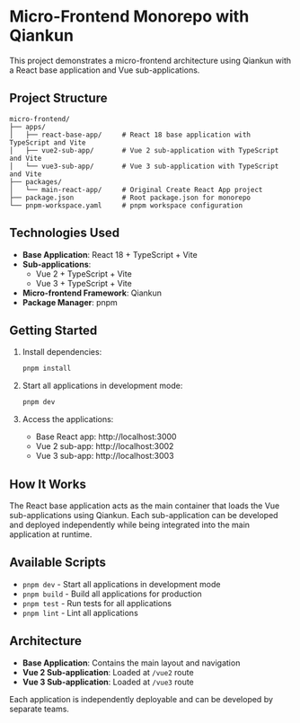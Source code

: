 # Micro-Frontend Monorepo with Qiankun

This project demonstrates a micro-frontend architecture using Qiankun with a React base application and Vue sub-applications.

## Project Structure

```
micro-frontend/
├── apps/
│   ├── react-base-app/     # React 18 base application with TypeScript and Vite
│   ├── vue2-sub-app/       # Vue 2 sub-application with TypeScript and Vite
│   └── vue3-sub-app/       # Vue 3 sub-application with TypeScript and Vite
├── packages/
│   └── main-react-app/     # Original Create React App project
├── package.json            # Root package.json for monorepo
└── pnpm-workspace.yaml     # pnpm workspace configuration
```

## Technologies Used

- **Base Application**: React 18 + TypeScript + Vite
- **Sub-applications**: 
  - Vue 2 + TypeScript + Vite
  - Vue 3 + TypeScript + Vite
- **Micro-frontend Framework**: Qiankun
- **Package Manager**: pnpm

## Getting Started

1. Install dependencies:
   ```bash
   pnpm install
   ```

2. Start all applications in development mode:
   ```bash
   pnpm dev
   ```

3. Access the applications:
   - Base React app: http://localhost:3000
   - Vue 2 sub-app: http://localhost:3002
   - Vue 3 sub-app: http://localhost:3003

## How It Works

The React base application acts as the main container that loads the Vue sub-applications using Qiankun. Each sub-application can be developed and deployed independently while being integrated into the main application at runtime.

## Available Scripts

- `pnpm dev` - Start all applications in development mode
- `pnpm build` - Build all applications for production
- `pnpm test` - Run tests for all applications
- `pnpm lint` - Lint all applications

## Architecture

- **Base Application**: Contains the main layout and navigation
- **Vue 2 Sub-application**: Loaded at `/vue2` route
- **Vue 3 Sub-application**: Loaded at `/vue3` route

Each application is independently deployable and can be developed by separate teams.